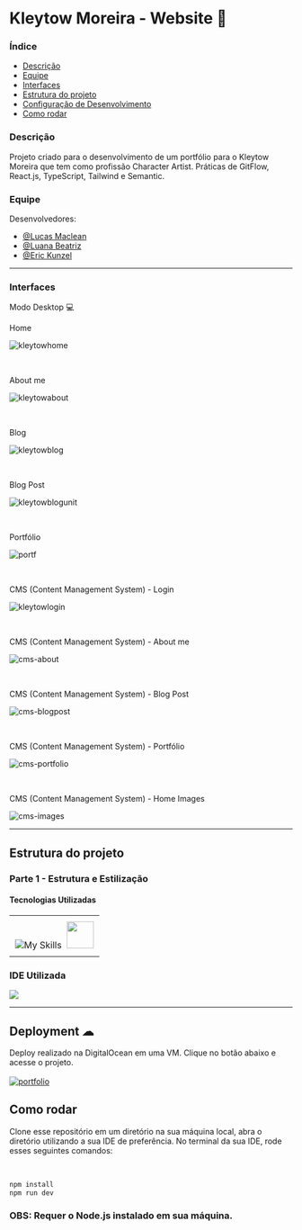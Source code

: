 # Kleytow Moreira - Website 🎨

### Índice
<ul>
  <a href="#descrição"><li>Descrição</li></a>
  <a href="#equipe"><li>Equipe</li></a>
  <a href="#interfaces"><li>Interfaces</li></a>
  <a href="#estrutura-do-projeto"><li>Estrutura do projeto</li></a>
  <a href="#deployment-"><li>Configuração de Desenvolvimento</li></a>
  <a href="#como-rodar"><li>Como rodar</li></a>
</ul>

### Descrição
Projeto criado para o desenvolvimento de um portfólio para o Kleytow Moreira que tem como profissão Character Artist. Práticas de GitFlow, React.js, TypeScript, Tailwind e Semantic.

### Equipe
Desenvolvedores: 
- [@Lucas Maclean](https://www.github.com/osmaclean)
- [@Luana Beatriz](https://github.com/lubias)
- [@Eric Kunzel](https://github.com/kunzeleric)

<hr>

### Interfaces
Modo Desktop 💻
<p>Home</p> 

![kleytowhome](https://github.com/user-attachments/assets/dfeaf293-d071-42d2-942d-7721a2ee8bcb)

<br>
<p>About me</p>

![kleytowabout](https://github.com/user-attachments/assets/a29d223a-514b-44ad-8454-8791ea3225e8)

<br>
<p>Blog</p>

![kleytowblog](https://github.com/user-attachments/assets/ce91cee6-bf28-40b0-99d1-46751bbdb529)

<br>
<p>Blog Post</p>

![kleytowblogunit](https://github.com/user-attachments/assets/fbc61423-0c91-44e9-bb1e-9df7f86ba6af)

<br>
<p>Portfólio</p>

![portf](https://github.com/user-attachments/assets/ad045e67-0601-4371-9857-15b6aee9a688)

<br>
<p>CMS (Content Management System) - Login</p>

![kleytowlogin](https://github.com/user-attachments/assets/5f02f972-0b64-4c12-b3d6-5f08fb7b0a1c)

<br>
<p>CMS (Content Management System) - About me</p>

![cms-about](https://github.com/user-attachments/assets/485d9f0d-76ea-48a0-94e9-db8a475788b1)

<br>
<p>CMS (Content Management System) - Blog Post</p>

![cms-blogpost](https://github.com/user-attachments/assets/2fb00310-4dff-49cc-8e22-26c861a8388a)

<br>
<p>CMS (Content Management System) - Portfólio</p>

![cms-portfolio](https://github.com/user-attachments/assets/bb876b91-3e94-4c18-a927-3f8b5247fd35)

<br>
<p>CMS (Content Management System) - Home Images</p>

![cms-images](https://github.com/user-attachments/assets/642215c0-73b0-49f8-b18e-5156406f6077)

<hr>

## Estrutura do projeto
### Parte 1 - Estrutura e Estilização
#### Tecnologias Utilizadas
<table style="width: 100%; text-align: center;">
  <tr>
    <td align="center" style="padding: 10px;">
        <img src="https://skillicons.dev/icons?i=react,typescript,tailwind,next" alt="My Skills" />&nbsp;
        <img src='https://react.semantic-ui.com/logo.png' width='48px' />
    </td>
  </tr>
</table>

### IDE Utilizada
<div> 
  <img src="https://img.shields.io/badge/Visual_Studio_Code-0078D4?style=for-the-badge&logo=visual%20studio%20code&logoColor=white">
</div>

<hr>

## Deployment ☁

Deploy realizado na DigitalOcean em uma VM. Clique no botão abaixo e acesse o projeto.<br><br>
[![portfolio](https://img.shields.io/badge/-CLIQUE%20AQUI-yellowgreen)](https://www.kleytowmoreira.art/)

## Como rodar
Clone esse repositório em um diretório na sua máquina local, abra o diretório utilizando a sua IDE de preferência. No terminal da sua IDE, rode esses seguintes comandos:

<br>

```sh
npm install
npm run dev
```

### OBS: Requer o Node.js instalado em sua máquina.


